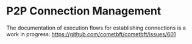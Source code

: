 # P2P Connection Management

The documentation of execution flows for establishing connections
is a work in progress: https://github.com/cometbft/cometbft/issues/601
